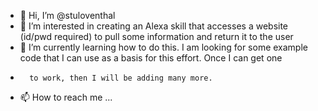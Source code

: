 - 👋 Hi, I’m @stuloventhal
- 👀 I’m interested in creating an Alexa skill that accesses a website (id/pwd required) to pull some information and return it to the user
- 🌱 I’m currently learning how to do this. I am looking for some example code that I can use as a basis for this effort.  Once I can get one
-       to work, then I will be adding many more.
- 📫 How to reach me ...

<!---
stuloventhal/stuloventhal is a ✨ special ✨ repository because its `README.md` (this file) appears on your GitHub profile.
You can click the Preview link to take a look at your changes.
--->
